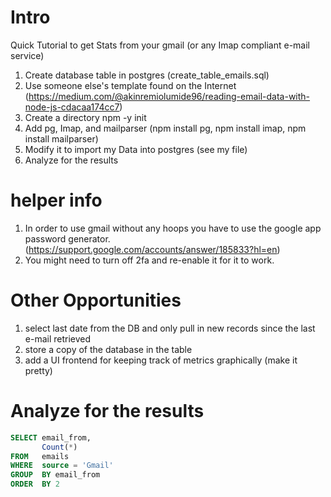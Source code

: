 # Intro
Quick Tutorial to get Stats from your gmail (or any Imap compliant e-mail service)

1. Create database table in postgres (create_table_emails.sql)
2. Use someone else's template found on the Internet (https://medium.com/@akinremiolumide96/reading-email-data-with-node-js-cdacaa174cc7)
3. Create a directory npm -y init
4. Add pg, Imap, and mailparser (npm install pg, npm install imap, npm install mailparser)
5. Modify it to import my Data into postgres (see my file)
6. Analyze for the results

# helper info
1. In order to use gmail without any hoops you have to use the google app password generator. (https://support.google.com/accounts/answer/185833?hl=en)
2. You might need to turn off 2fa and re-enable it for it to work.

# Other Opportunities
1. select last date from the DB and only pull in new records since the last e-mail retrieved
2. store a copy of the database in the table
3. add a UI frontend for keeping track of metrics graphically (make it pretty)

# Analyze for the results
```sql
SELECT email_from,
       Count(*)
FROM   emails
WHERE  source = 'Gmail'
GROUP  BY email_from
ORDER  BY 2 
```
